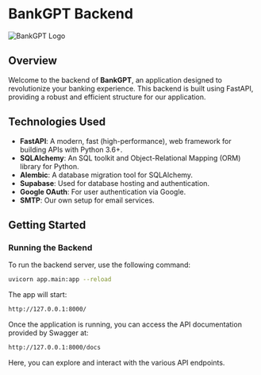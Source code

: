 # BankGPT Backend

![BankGPT Logo]([path/to/logo.png](https://lvpvdtjsjkjcteniapit.supabase.co/storage/v1/object/public/statics/Bankgpt.png))

## Overview

Welcome to the backend of **BankGPT**, an application designed to revolutionize your banking experience. This backend is built using FastAPI, providing a robust and efficient structure for our application.

## Technologies Used

- **FastAPI**: A modern, fast (high-performance), web framework for building APIs with Python 3.6+.
- **SQLAlchemy**: An SQL toolkit and Object-Relational Mapping (ORM) library for Python.
- **Alembic**: A database migration tool for SQLAlchemy.
- **Supabase**: Used for database hosting and authentication.
- **Google OAuth**: For user authentication via Google.
- **SMTP**: Our own setup for email services.

## Getting Started

### Running the Backend

To run the backend server, use the following command:

```bash
uvicorn app.main:app --reload
```

The app will start:

```bash
http://127.0.0.1:8000/
```

Once the application is running, you can access the API documentation provided by Swagger at:

```bash
http://127.0.0.1:8000/docs
```

Here, you can explore and interact with the various API endpoints.